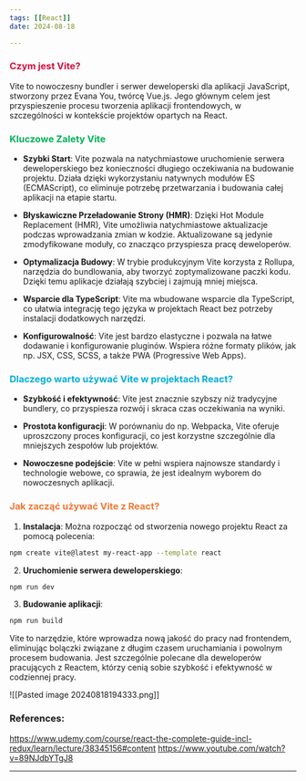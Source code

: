 ```yaml
--- 
tags: [[React]]
date: 2024-08-18

---
```

### <span style="color: #d11141;">Czym jest Vite?</span>

Vite to nowoczesny bundler i serwer deweloperski dla aplikacji JavaScript, stworzony przez Evana You, twórcę Vue.js. Jego głównym celem jest przyspieszenie procesu tworzenia aplikacji frontendowych, w szczególności w kontekście projektów opartych na React.

### <span style="color: #00b159;">Kluczowe Zalety Vite</span>

- **Szybki Start**: Vite pozwala na natychmiastowe uruchomienie serwera deweloperskiego bez konieczności długiego oczekiwania na budowanie projektu. Działa dzięki wykorzystaniu natywnych modułów ES (ECMAScript), co eliminuje potrzebę przetwarzania i budowania całej aplikacji na etapie startu.

- **Błyskawiczne Przeładowanie Strony (HMR)**: Dzięki Hot Module Replacement (HMR), Vite umożliwia natychmiastowe aktualizacje podczas wprowadzania zmian w kodzie. Aktualizowane są jedynie zmodyfikowane moduły, co znacząco przyspiesza pracę deweloperów.

- **Optymalizacja Budowy**: W trybie produkcyjnym Vite korzysta z Rollupa, narzędzia do bundlowania, aby tworzyć zoptymalizowane paczki kodu. Dzięki temu aplikacje działają szybciej i zajmują mniej miejsca.

- **Wsparcie dla TypeScript**: Vite ma wbudowane wsparcie dla TypeScript, co ułatwia integrację tego języka w projektach React bez potrzeby instalacji dodatkowych narzędzi.

- **Konfigurowalność**: Vite jest bardzo elastyczne i pozwala na łatwe dodawanie i konfigurowanie pluginów. Wspiera różne formaty plików, jak np. JSX, CSS, SCSS, a także PWA (Progressive Web Apps).

### <span style="color: #00aedb;">Dlaczego warto używać Vite w projektach React?</span>

- **Szybkość i efektywność**: Vite jest znacznie szybszy niż tradycyjne bundlery, co przyspiesza rozwój i skraca czas oczekiwania na wyniki.

- **Prostota konfiguracji**: W porównaniu do np. Webpacka, Vite oferuje uproszczony proces konfiguracji, co jest korzystne szczególnie dla mniejszych zespołów lub projektów.

- **Nowoczesne podejście**: Vite w pełni wspiera najnowsze standardy i technologie webowe, co sprawia, że jest idealnym wyborem do nowoczesnych aplikacji.

### <span style="color: #f37735">Jak zacząć używać Vite z React?</span>

1. **Instalacja**: Można rozpocząć od stworzenia nowego projektu React za pomocą polecenia:
```bash
npm create vite@latest my-react-app --template react
```
2. **Uruchomienie serwera deweloperskiego**:
```bash
npm run dev
```
3. **Budowanie aplikacji**:
```bash
npm run build
```

Vite to narzędzie, które wprowadza nową jakość do pracy nad frontendem, eliminując bolączki związane z długim czasem uruchamiania i powolnym procesem budowania. Jest szczególnie polecane dla deweloperów pracujących z Reactem, którzy cenią sobie szybkość i efektywność w codziennej pracy.


![[Pasted image 20240818194333.png]]
### References:

https://www.udemy.com/course/react-the-complete-guide-incl-redux/learn/lecture/38345156#content
https://www.youtube.com/watch?v=89NJdbYTgJ8

---



